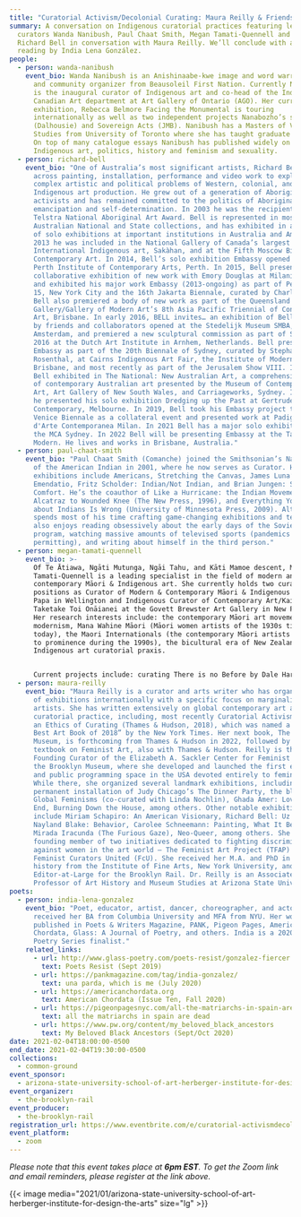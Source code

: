 ```yaml
---
title: "Curatorial Activism/Decolonial Curating: Maura Reilly & Friends"
summary: A conversation on Indigenous curatorial practices featuring legendary
  curators Wanda Nanibush, Paul Chaat Smith, Megan Tamati-Quennell and artist
  Richard Bell in conversation with Maura Reilly. We’ll conclude with a poetry
  reading by India Lena González.
people:
  - person: wanda-nanibush
    event_bio: Wanda Nanibush is an Anishinaabe-kwe image and word warrior, curator
      and community organizer from Beausoleil First Nation. Currently Nanibush
      is the inaugural curator of Indigenous art and co-head of the Indigenous +
      Canadian Art department at Art Gallery of Ontario (AGO). Her current AGO
      exhibition, Rebecca Belmore Facing the Monumental is touring
      internationally as well as two independent projects Nanabozho’s sisters
      (Dalhousie) and Sovereign Acts (JMB). Nanibush has a Masters of Visual
      Studies from University of Toronto where she has taught graduate courses.
      On top of many catalogue essays Nanibush has published widely on
      Indigenous art, politics, history and feminism and sexuality.
  - person: richard-bell
    event_bio: "One of Australia’s most significant artists, Richard Bell works
      across painting, installation, performance and video work to explore the
      complex artistic and political problems of Western, colonial, and
      Indigenous art production. He grew out of a generation of Aboriginal
      activists and has remained committed to the politics of Aboriginal
      emancipation and self-determination. In 2003 he was the recipient of the
      Telstra National Aboriginal Art Award. Bell is represented in most major
      Australian National and State collections, and has exhibited in a number
      of solo exhibitions at important institutions in Australia and America. In
      2013 he was included in the National Gallery of Canada’s largest show of
      International Indigenous art, Sakàhan, and at the Fifth Moscow Biennale of
      Contemporary Art. In 2014, Bell’s solo exhibition Embassy opened at the
      Perth Institute of Contemporary Arts, Perth. In 2015, Bell presented a
      collaborative exhibition of new work with Emory Douglas at Milani Gallery,
      and exhibited his major work Embassy (2013-ongoing) as part of Performa
      15, New York City and the 16th Jakarta Biennale, curated by Charles Esche.
      Bell also premiered a body of new work as part of the Queensland Art
      Gallery/Gallery of Modern Art’s 8th Asia Pacific Triennial of Contemporary
      Art, Brisbane. In early 2016, BELL invites… an exhibition of Bell and work
      by friends and collaborators opened at the Stedelijk Museum SMBA,
      Amsterdam, and premiered a new sculptural commission as part of Sonsbeek
      2016 at the Dutch Art Institute in Arnhem, Netherlands. Bell presented
      Embassy as part of the 20th Biennale of Sydney, curated by Stephanie
      Rosenthal, at Cairns Indigenous Art Fair, the Institute of Modern Art,
      Brisbane, and most recently as part of the Jerusalem Show VIII. In 2017,
      Bell exhibited in The National: New Australian Art, a comprehensive survey
      of contemporary Australian art presented by the Museum of Contemporary
      Art, Art Gallery of New South Wales, and Carriageworks, Sydney. In 2018,
      he presented his solo exhibition Dredging up the Past at Gertrude
      Contemporary, Melbourne. In 2019, Bell took his Embassy project to the
      Venice Biennale as a collateral event and presented work at Padiglione
      d'Arte Contemporanea Milan. In 2021 Bell has a major solo exhibition at
      the MCA Sydney. In 2022 Bell will be presenting Embassy at the Tate
      Modern. He lives and works in Brisbane, Australia."
  - person: paul-chaat-smith
    event_bio: "Paul Chaat Smith (Comanche) joined the Smithsonian’s National Museum
      of the American Indian in 2001, where he now serves as Curator. His
      exhibitions include Americans, Stretching the Canvas, James Luna’s
      Emendatio, Fritz Scholder: Indian/Not Indian, and Brian Jungen: Strange
      Comfort. He’s the coauthor of Like a Hurricane: the Indian Movement from
      Alcatraz to Wounded Knee (The New Press, 1996), and Everything You Know
      about Indians Is Wrong (University of Minnesota Press, 2009). Although he
      spends most of his time crafting game-changing exhibitions and texts, he
      also enjoys reading obsessively about the early days of the Soviet space
      program, watching massive amounts of televised sports (pandemics
      permitting), and writing about himself in the third person."
  - person: megan-tamati-quennell
    event_bio: >-
      Of Te Ātiawa, Ngāti Mutunga, Ngāi Tahu, and Kāti Mamoe descent, Megan
      Tamati-Quennell is a leading specialist in the field of modern and
      contemporary Māori & Indigenous art. She currently holds two curatorial
      positions as Curator of Modern & Contemporary Māori & Indigenous Art at Te
      Papa in Wellington and Indigenous Curator of Contemporary Art/Kairauhī
      Taketake Toi Onāianei at the Govett Brewster Art Gallery in New Plymouth.
      Her research interests include: the contemporary Māori art movement, Māori
      modernism, Mana Wahine Māori (Māori women artists of the 1930s till
      today), the Maori Internationals (the contemporary Māori artists who rose
      to prominence during the 1990s), the bicultural era of New Zealand and
      Indigenous art curatorial praxis.


      Current projects include: curating There is no Before by Dale Harding and Land Site Place, featuring the work of Shona Rapira Davies, Kate Newby, Matt Pine and Ana Iti, for the Govett Brewster Art Gallery, developing a limited edition publication about Détour, the major commission by Michael Parekowhai curated for the opening of the new Toi Art Gallery in Te Papa, and researching and developing an exhibition and publication focused on the women of Māori modernism and writing a chapter, “Ka pū te ruha, ka hao te rangatahi (The old net is laid aside, the new net goes fishing): The quiet revolution, Māori modernism, Gordon Tovey, Pineamine Taiapa, and other motivators of change” for a publication about Indigenous modernisms being published by Duke University Press.
  - person: maura-reilly
    event_bio: "Maura Reilly is a curator and arts writer who has organized dozens
      of exhibitions internationally with a specific focus on marginalized
      artists. She has written extensively on global contemporary art and
      curatorial practice, including, most recently Curatorial Activism: Towards
      an Ethics of Curating (Thames & Hudson, 2018), which was named a “Top 10
      Best Art Book of 2018” by the New York Times. Her next book, The Ethical
      Museum, is forthcoming from Thames & Hudson in 2022, followed by a
      textbook on Feminist Art, also with Thames & Hudson. Reilly is the
      Founding Curator of the Elizabeth A. Sackler Center for Feminist Art at
      the Brooklyn Museum, where she developed and launched the first exhibition
      and public programming space in the USA devoted entirely to feminist art.
      While there, she organized several landmark exhibitions, including the
      permanent installation of Judy Chicago’s The Dinner Party, the blockbuster
      Global Feminisms (co-curated with Linda Nochlin), Ghada Amer: Love Had No
      End, Burning Down the House, among others. Other notable exhibitions
      include Miriam Schapiro: An American Visionary, Richard Bell: Uz v. Them,
      Nayland Blake: Behavior, Carolee Schneemann: Painting, What It Became, La
      Mirada Iracunda (The Furious Gaze), Neo-Queer, among others. She is a
      founding member of two initiatives dedicated to fighting discrimination
      against women in the art world – The Feminist Art Project (TFAP) and
      Feminist Curators United (FcU). She received her M.A. and PhD in art
      history from the Institute of Fine Arts, New York University, and is an
      Editor-at-Large for the Brooklyn Rail. Dr. Reilly is an Associate
      Professor of Art History and Museum Studies at Arizona State University."
poets:
  - person: india-lena-gonzalez
    event_bio: "Poet, educator, artist, dancer, choreographer, and actor. She
      received her BA from Columbia University and MFA from NYU. Her work is
      published in Poets & Writers Magazine, PANK, Pigeon Pages, American
      Chordata, Glass: A Journal of Poetry, and others. India is a 2020 National
      Poetry Series finalist."
    related_links:
      - url: http://www.glass-poetry.com/poets-resist/gonzalez-fiercer.html
        text: Poets Resist (Sept 2019)
      - url: https://pankmagazine.com/tag/india-gonzalez/
        text: una parda, which is me (July 2020)
      - url: https://americanchordata.org
        text: American Chordata (Issue Ten, Fall 2020)
      - url: https://pigeonpagesnyc.com/all-the-matriarchs-in-spain-are-dead
        text: all the matriarchs in spain are dead
      - url: https://www.pw.org/content/my_beloved_black_ancestors
        text: My Beloved Black Ancestors (Sept/Oct 2020)
date: 2021-02-04T18:00:00-0500
end_date: 2021-02-04T19:30:00-0500
collections:
  - common-ground
event_sponsor:
  - arizona-state-university-school-of-art-herberger-institute-for-design-the-arts
event_organizer:
  - the-brooklyn-rail
event_producer:
  - the-brooklyn-rail
registration_url: https://www.eventbrite.com/e/curatorial-activismdecolonial-curating-maura-reilly-friends-tickets-138960327079
event_platform:
  - zoom
---
```

*Please note that this event takes place at **6pm EST**. To get the Zoom link and email reminders, please register at the link above.* 

{{< image media="2021/01/arizona-state-university-school-of-art-herberger-institute-for-design-the-arts" size="lg" >}}